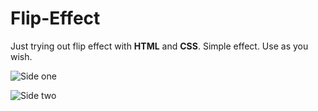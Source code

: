 # Flip-Effect
Just trying out flip effect with **HTML** and **CSS**. Simple effect. Use as you wish.

![Side one](https://i.ibb.co/Sm7jW3F/side1.png)

![Side two](https://i.ibb.co/FqfGWz1/side2.png)
